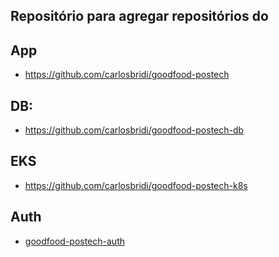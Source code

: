 ## Repositório para agregar repositórios do 

## App
- https://github.com/carlosbridi/goodfood-postech

## DB: 
- https://github.com/carlosbridi/goodfood-postech-db

## EKS
- https://github.com/carlosbridi/goodfood-postech-k8s

## Auth
- [goodfood-postech-auth](https://github.com/carlosbridi/goodfood-postech-auth)
